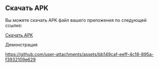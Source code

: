 ## Скачать APK
Вы можете скачать APK файл вашего приложения по следующей ссылке:

[Скачать APK](https://github.com/IceSpirit108/puzzle15/blob/master/app-debug.apk)


Демонстрация

https://github.com/user-attachments/assets/bb149caf-eeff-4c18-895a-f3932109e629

